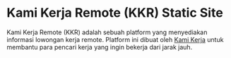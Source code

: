# Kami Kerja Remote (KKR) Static Site

Kami Kerja Remote (KKR) adalah sebuah platform yang menyediakan informasi lowongan kerja remote. Platform ini dibuat oleh [Kami Kerja](https://kamikerja.id) untuk membantu para pencari kerja yang ingin bekerja dari jarak jauh.
